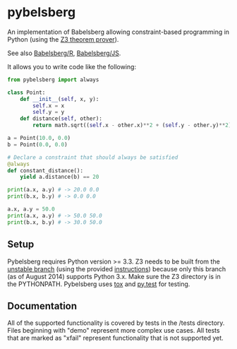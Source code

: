 pybelsberg
==========

An implementation of Babelsberg allowing constraint-based programming in Python (using the [Z3 theorem prover](http://z3.codeplex.com/)).

See also [Babelsberg/R](https://github.com/timfel/babelsberg-r), [Babelsberg/JS](https://github.com/timfel/babelsberg-js/).

It allows you to write code like the following:

```python
from pybelsberg import always

class Point:
    def __init__(self, x, y):
        self.x = x
        self.y = y
    def distance(self, other):
        return math.sqrt((self.x - other.x)**2 + (self.y - other.y)**2)

a = Point(10.0, 0.0)
b = Point(0.0, 0.0)

# Declare a constraint that should always be satisfied
@always
def constant_distance():
    yield a.distance(b) == 20

print(a.x, a.y) # -> 20.0 0.0
print(b.x, b.y) # -> 0.0 0.0

a.x, a.y = 50.0
print(a.x, a.y) # -> 50.0 50.0
print(b.x, b.y) # -> 30.0 50.0
```

Setup
-----
Pybelsberg requires Python version >= 3.3.
Z3 needs to be built from the [unstable branch](http://z3.codeplex.com/SourceControl/list/changesets?branch=unstable) (using the provided [instructions](http://z3.codeplex.com/SourceControl/latest?branch=unstable#README)) because only this branch (as of August 2014) supports Python 3.x. Make sure the Z3 directory is in the PYTHONPATH.
Pybelsberg uses [tox](https://testrun.org/tox/latest/) and [py.test](http://pytest.org/latest/) for testing.

Documentation
-------------
All of the supported functionality is covered by tests in the /tests directory.
Files beginning with "demo" represent more complex use cases.
All tests that are marked as "xfail" represent functionality that is not supported yet.
